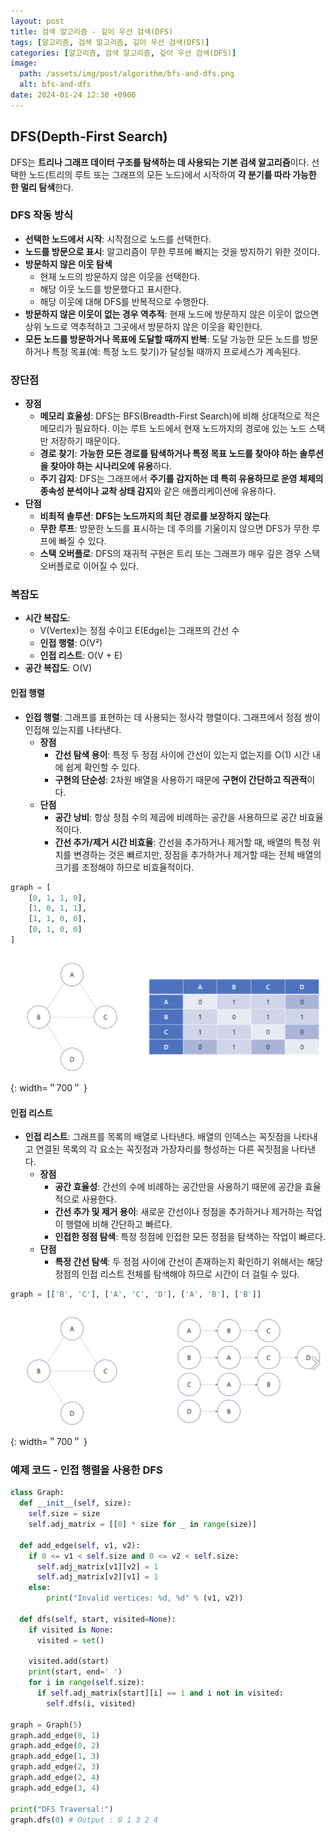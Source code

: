 ```yaml
---
layout: post
title: 검색 알고리즘 - 깊이 우선 검색(DFS)
tags: [알고리즘, 검색 알고리즘, 깊이 우선 검색(DFS)]
categories: [알고리즘, 검색 알고리즘, 깊이 우선 검색(DFS)]
image:
  path: /assets/img/post/algorithm/bfs-and-dfs.png
  alt: bfs-and-dfs
date: 2024-01-24 12:30 +0900
---
```


## DFS(Depth-First Search)

DFS는 **트리나 그래프 데이터 구조를 탐색하는 데 사용되는 기본 검색 알고리즘**이다. 선택한 노드(트리의 루트 또는 그래프의 모든 노드)에서 시작하여 **각 분기를 따라 가능한 한 멀리 탐색**한다.

### DFS 작동 방식

- **선택한 노드에서 시작**: 시작점으로 노드를 선택한다.
- **노드를 방문으로 표시**: 알고리즘이 무한 루프에 빠지는 것을 방지하기 위한 것이다.
- **방문하지 않은 이웃 탐색**
  - 현재 노드의 방문하지 않은 이웃을 선택한다.
  - 해당 이웃 노드를 방문했다고 표시한다.
  - 해당 이웃에 대해 DFS를 반복적으로 수행한다.
- **방문하지 않은 이웃이 없는 경우 역추적**: 현재 노드에 방문하지 않은 이웃이 없으면 상위 노드로 역추적하고 그곳에서 방문하지 않은 이웃을 확인한다.
- **모든 노드를 방문하거나 목표에 도달할 때까지 반복**: 도달 가능한 모든 노드를 방문하거나 특정 목표(예: 특정 노드 찾기)가 달성될 때까지 프로세스가 계속된다.

### 장단점

- **장점**
  - **메모리 효율성**: DFS는 BFS(Breadth-First Search)에 비해 상대적으로 적은 메모리가 필요하다. 이는 루트 노드에서 현재 노드까지의 경로에 있는 노드 스택만 저장하기 때문이다.
  - **경로 찾기**: **가능한 모든 경로를 탐색하거나 특정 목표 노드를 찾아야 하는 솔루션을 찾아야 하는 시나리오에 유용**하다.
  - **주기 감지**: DFS는 그래프에서 **주기를 감지하는 데 특히 유용하므로 운영 체제의 종속성 분석이나 교착 상태 감지**와 같은 애플리케이션에 유용하다.
- **단점**
  - **비최적 솔루션**: **DFS는 노드까지의 최단 경로를 보장하지 않는다**.
  - **무한 루프**: 방문한 노드를 표시하는 데 주의를 기울이지 않으면 DFS가 무한 루프에 빠질 수 있다.
  - **스택 오버플로**: DFS의 재귀적 구현은 트리 또는 그래프가 매우 깊은 경우 스택 오버플로로 이어질 수 있다.

### 복잡도

- **시간 복잡도**:
  - V(Vertex)는 정점 수이고 E(Edge)는 그래프의 간선 수
  - **인접 행렬**: O(V²)
  - **인접 리스트**: O(V + E)
- **공간 복잡도**: O(V)

#### 인접 행렬

- **인접 행렬**: 그래프를 표현하는 데 사용되는 정사각 행렬이다. 그래프에서 정점 쌍이 인접해 있는지를 나타낸다.
  - **장점**
    - **간선 탐색 용이**: 특정 두 정점 사이에 간선이 있는지 없는지를 O(1) 시간 내에 쉽게 확인할 수 있다.
    - **구현의 단순성**: 2차원 배열을 사용하기 때문에 **구현이 간단하고 직관적**이다.
  - **단점**
    - **공간 낭비**: 항상 정점 수의 제곱에 비례하는 공간을 사용하므로 공간 비효율적이다.
    - **간선 추가/제거 시간 비효율**: 간선을 추가하거나 제거할 때, 배열의 특정 위치를 변경하는 것은 빠르지만, 정점을 추가하거나 제거할 때는 전체 배열의 크기를 조정해야 하므로 비효율적이다.

```python
graph = [
    [0, 1, 1, 0],
    [1, 0, 1, 1],
    [1, 1, 0, 0],
    [0, 1, 0, 0]
]
```

![adjacency-matrix.png](/assets/img/post/algorithm/adjacency-matrix.png){: width=＂700＂ }

#### 인접 리스트

- **인접 리스트**: 그래프를 목록의 배열로 나타낸다. 배열의 인덱스는 꼭짓점을 나타내고 연결된 목록의 각 요소는 꼭짓점과 가장자리를 형성하는 다른 꼭짓점을 나타낸다.
  - **장점**
    - **공간 효율성**: 간선의 수에 비례하는 공간만을 사용하기 때문에 공간을 효율적으로 사용한다.
    - **간선 추가 및 제거 용이**: 새로운 간선이나 정점을 추가하거나 제거하는 작업이 행렬에 비해 간단하고 빠르다.
    - **인접한 정점 탐색**: 특정 정점에 인접한 모든 정점을 탐색하는 작업이 빠르다.
  - **단점**
    - **특정 간선 탐색**: 두 정점 사이에 간선이 존재하는지 확인하기 위해서는 해당 정점의 인접 리스트 전체를 탐색해야 하므로 시간이 더 걸릴 수 있다.

```python
graph = [['B', 'C'], ['A', 'C', 'D'], ['A', 'B'], ['B']]
```

![adjacency-list.png](/assets/img/post/algorithm/adjacency-list.png){: width=＂700＂ }

### 예제 코드 - 인접 행렬을 사용한 DFS

```python
class Graph:
  def __init__(self, size):
    self.size = size
    self.adj_matrix = [[0] * size for _ in range(size)]

  def add_edge(self, v1, v2):
    if 0 <= v1 < self.size and 0 <= v2 < self.size:
      self.adj_matrix[v1][v2] = 1
      self.adj_matrix[v2][v1] = 1
    else:
        print("Invalid vertices: %d, %d" % (v1, v2))

  def dfs(self, start, visited=None):
    if visited is None:
      visited = set()

    visited.add(start)
    print(start, end=' ')
    for i in range(self.size):
      if self.adj_matrix[start][i] == 1 and i not in visited:
        self.dfs(i, visited)

graph = Graph(5)
graph.add_edge(0, 1)
graph.add_edge(0, 2)
graph.add_edge(1, 3)
graph.add_edge(2, 3)
graph.add_edge(2, 4)
graph.add_edge(3, 4)

print("DFS Traversal:")
graph.dfs(0) # Output : 0 1 3 2 4
```

